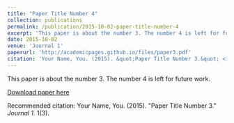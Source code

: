```yaml
---
title: "Paper Title Number 4"
collection: publications
permalink: /publication/2015-10-02-paper-title-number-4
excerpt: 'This paper is about the number 3. The number 4 is left for future work.'
date: 2015-10-02
venue: 'Journal 1'
paperurl: 'http://academicpages.github.io/files/paper3.pdf'
citation: 'Your Name, You. (2015). &quot;Paper Title Number 3.&quot; <i>Journal 1</i>. 1(3).'
---
```

This paper is about the number 3. The number 4 is left for future work.

[Download paper here](http://academicpages.github.io/files/paper3.pdf)

Recommended citation: Your Name, You. (2015). "Paper Title Number 3." <i>Journal 1</i>. 1(3).
